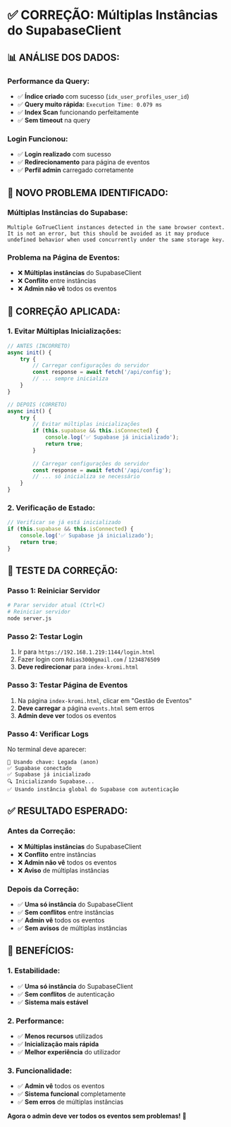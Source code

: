 # ✅ CORREÇÃO: Múltiplas Instâncias do SupabaseClient

## 📊 **ANÁLISE DOS DADOS:**

### **Performance da Query:**
- ✅ **Índice criado** com sucesso (`idx_user_profiles_user_id`)
- ✅ **Query muito rápida:** `Execution Time: 0.079 ms`
- ✅ **Index Scan** funcionando perfeitamente
- ✅ **Sem timeout** na query

### **Login Funcionou:**
- ✅ **Login realizado** com sucesso
- ✅ **Redirecionamento** para página de eventos
- ✅ **Perfil admin** carregado corretamente

## 🚨 **NOVO PROBLEMA IDENTIFICADO:**

### **Múltiplas Instâncias do Supabase:**
```
Multiple GoTrueClient instances detected in the same browser context. It is not an error, but this should be avoided as it may produce undefined behavior when used concurrently under the same storage key.
```

### **Problema na Página de Eventos:**
- ❌ **Múltiplas instâncias** do SupabaseClient
- ❌ **Conflito** entre instâncias
- ❌ **Admin não vê** todos os eventos

## 🔧 **CORREÇÃO APLICADA:**

### **1. Evitar Múltiplas Inicializações:**
```javascript
// ANTES (INCORRETO)
async init() {
    try {
        // Carregar configurações do servidor
        const response = await fetch('/api/config');
        // ... sempre inicializa
    }
}

// DEPOIS (CORRETO)
async init() {
    try {
        // Evitar múltiplas inicializações
        if (this.supabase && this.isConnected) {
            console.log('✅ Supabase já inicializado');
            return true;
        }
        
        // Carregar configurações do servidor
        const response = await fetch('/api/config');
        // ... só inicializa se necessário
    }
}
```

### **2. Verificação de Estado:**
```javascript
// Verificar se já está inicializado
if (this.supabase && this.isConnected) {
    console.log('✅ Supabase já inicializado');
    return true;
}
```

## 🚀 **TESTE DA CORREÇÃO:**

### **Passo 1: Reiniciar Servidor**
```bash
# Parar servidor atual (Ctrl+C)
# Reiniciar servidor
node server.js
```

### **Passo 2: Testar Login**
1. Ir para `https://192.168.1.219:1144/login.html`
2. Fazer login com `Rdias300@gmail.com` / `1234876509`
3. **Deve redirecionar** para `index-kromi.html`

### **Passo 3: Testar Página de Eventos**
1. Na página `index-kromi.html`, clicar em "Gestão de Eventos"
2. **Deve carregar** a página `events.html` sem erros
3. **Admin deve ver** todos os eventos

### **Passo 4: Verificar Logs**
No terminal deve aparecer:
```
🔑 Usando chave: Legada (anon)
✅ Supabase conectado
✅ Supabase já inicializado
🔍 Inicializando Supabase...
✅ Usando instância global do Supabase com autenticação
```

## ✅ **RESULTADO ESPERADO:**

### **Antes da Correção:**
- ❌ **Múltiplas instâncias** do SupabaseClient
- ❌ **Conflito** entre instâncias
- ❌ **Admin não vê** todos os eventos
- ❌ **Aviso** de múltiplas instâncias

### **Depois da Correção:**
- ✅ **Uma só instância** do SupabaseClient
- ✅ **Sem conflitos** entre instâncias
- ✅ **Admin vê** todos os eventos
- ✅ **Sem avisos** de múltiplas instâncias

## 🎯 **BENEFÍCIOS:**

### **1. Estabilidade:**
- ✅ **Uma só instância** do SupabaseClient
- ✅ **Sem conflitos** de autenticação
- ✅ **Sistema mais estável**

### **2. Performance:**
- ✅ **Menos recursos** utilizados
- ✅ **Inicialização mais rápida**
- ✅ **Melhor experiência** do utilizador

### **3. Funcionalidade:**
- ✅ **Admin vê** todos os eventos
- ✅ **Sistema funcional** completamente
- ✅ **Sem erros** de múltiplas instâncias

**Agora o admin deve ver todos os eventos sem problemas!** 🚀


